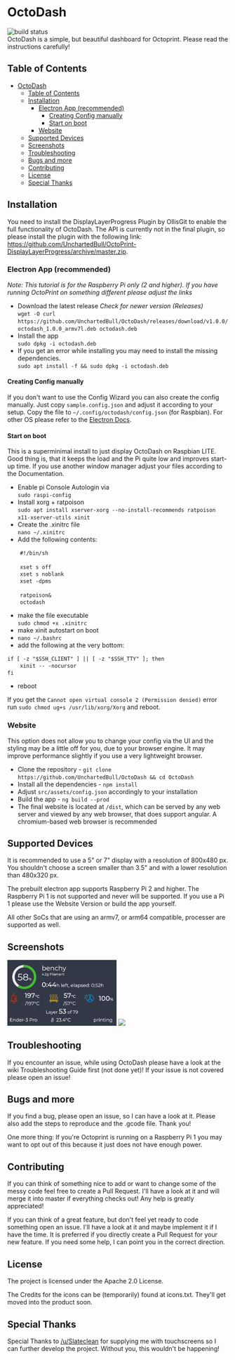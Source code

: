 # OctoDash

![build status](https://travis-ci.org/UnchartedBull/OctoDash.svg?branch=master)  
OctoDash is a simple, but beautiful dashboard for Octoprint. Please read the instructions carefully!

## Table of Contents

- [OctoDash](#OctoDash)
  - [Table of Contents](#Table-of-Contents)
  - [Installation](#Installation)
    - [Electron App (recommended)](#Electron-App-recommended)
      - [Creating Config manually](#Creating-Config-manually)
      - [Start on boot](#Start-on-boot)
    - [Website](#Website)
  - [Supported Devices](#Supported-Devices)
  - [Screenshots](#Screenshots)
  - [Troubleshooting](#Troubleshooting)
  - [Bugs and more](#Bugs-and-more)
  - [Contributing](#Contributing)
  - [License](#License)
  - [Special Thanks](#Special-Thanks)

## Installation

You need to install the DisplayLayerProgress Plugin by OllisGit to enable the full functionality of OctoDash. The API is currently not in the final plugin, so please install the plugin with the following link: https://github.com/UnchartedBull/OctoPrint-DisplayLayerProgress/archive/master.zip.

### Electron App (recommended)

*Note: This tutorial is for the Raspberry Pi only (2 and higher). If you have running OctoPrint on something different please adjust the links*

- Download the latest release *Check for newer version (Releases)*  
`wget -O curl https://github.com/UnchartedBull/OctoDash/releases/download/v1.0.0/octodash_1.0.0_armv7l.deb octodash.deb   `
- Install the app  
`sudo dpkg -i octodash.deb`
- If you get an error while installing you may need to install the missing dependencies.  
`sudo apt install -f && sudo dpkg -i octodash.deb`

#### Creating Config manually
If you don't want to use the Config Wizard you can also create the config manually. Just copy `sample.config.json` and adjust it according to your setup. Copy the file to `~/.config/octodash/config.json` (for Raspbian). For other OS please refer to the [Electron Docs](https://electronjs.org/docs/api/app#appgetpathname).

#### Start on boot
This is a superminimal install to just display OctoDash on Raspbian LITE. Good thing is, that it keeps the load and the Pi quite low and improves start-up time. If you use another window manager adjust your  files according to the Documentation.

- Enable pi Console Autologin via  
`sudo raspi-config`
- Install xorg + ratpoison  
`sudo apt install xserver-xorg --no-install-recommends ratpoison x11-xserver-utils xinit`
- Create the .xinitrc file  
`nano ~/.xinitrc`
- Add the following contents:
```
    #!/bin/sh

    xset s off
    xset s noblank
    xset -dpms

    ratpoison&
    octodash
```
- make the file executable  
`sudo chmod +x .xinitrc`
- make xinit autostart on boot  
- `nano ~/.bashrc`
- add the following at the very bottom:
```
if [ -z "$SSH_CLIENT" ] || [ -z "$SSH_TTY" ]; then
    xinit -- -nocursor
fi
```
- reboot


If you get the `Cannot open virtual console 2 (Permission denied)` error run `sudo chmod ug+s /usr/lib/xorg/Xorg` and reboot.


### Website

This option does not allow you to change your config via the UI and the styling may be a little off for you, due to your browser engine. It may improve performance slightly if you use a very lightweight browser.

- Clone the repository - `git clone https://github.com/UnchartedBull/OctoDash && cd OctoDash`
- Install all the dependencies - `npm install`
- Adjust `src/assets/config.json` accordingly to your installation
- Build the app - `ng build --prod`
- The final website is located at `/dist`, which can be served by any web server and viewed by any web browser, that does support angular. A chromium-based web browser is recommended

## Supported Devices

It is recommended to use a 5" or 7" display with a resolution of 800x480 px. You shouldn't choose a screen smaller than 3.5" and with a lower resolution than 480x320 px.

The prebuilt electron app supports Raspberry Pi 2 and higher. The Raspberry Pi 1 is not supported and never will be supported. If you use a Pi 1 please use the Website Version or build the app yourself.

All other SoCs that are using an armv7, or arm64 compatible, processer are supported as well.

## Screenshots
<p float="left">
    <img src="https://raw.githubusercontent.com/TimonGaebelein/OctoprintDash/master/screenshots/job.png" width="49.5%" alt-         text="Job Running"/>
    <img src="https://raw.githubusercontent.com/TimonGaebelein/OctoprintDash/master/screenshots/no_job.png" width="49.5%"           alt-text="No Job Running">
</p>

## Troubleshooting

If you encounter an issue, while using OctoDash please have a look at the wiki Troubleshooting Guide first (not done yet)! If your issue is not covered please open an issue!

## Bugs and more

If you find a bug, please open an issue, so I can have a look at it. Please also add the steps to reproduce and the .gcode file. Thank you!

One more thing: If you're Octoprint is running on a Raspberry Pi 1 you may want to opt out of this because it just does not have enough power.

## Contributing

If you can think of something nice to add or want to change some of the messy code feel free to create a Pull Request. I'll have a look at it and will merge it into master if everything checks out!
Any help is greatly appreciated!

If you can think of a great feature, but don't feel yet ready to code something open an issue. I'll have a look at it and maybe implement it if I have the time. It is preferred if you directly create a Pull Request for your new feature. If you need some help, I can point you in the correct direction.

## License

The project is licensed under the Apache 2.0 License.

The Credits for the icons can be (temporarily) found at icons.txt. They'll get moved into the product soon.


## Special Thanks

Special Thanks to [/u/Slateclean](https://www.reddit.com/user/Slateclean) for supplying me with touchscreens so I can further develop the project. Without you, this wouldn't be happening!
